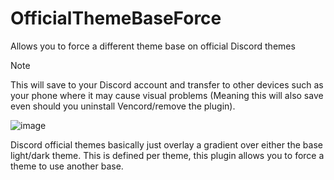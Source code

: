 # OfficialThemeBaseForce

Allows you to force a different theme base on official Discord themes

> [!NOTE]
> This will save to your Discord account and transfer to other devices such as your phone where it may cause visual problems (Meaning this will also save even should you uninstall Vencord/remove the plugin).

![image](https://github.com/user-attachments/assets/4beb021c-f5ea-4a31-a892-6e7eba2d5c12)

Discord official themes basically just overlay a gradient over either the base light/dark theme. This is defined per theme, this plugin allows you to force a theme to use another base.

